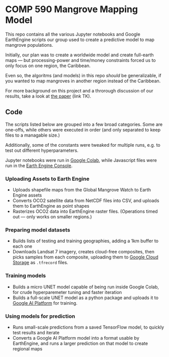 # COMP 590 Mangrove Mapping Model

This repo contains all the various Jupyter notebooks and Google EarthEngine scripts our group used to create a predictive model to map mangrove populations.

Initially, our plan was to create a worldwide model and create full-earth maps — but processing-power and time/money constraints forced us to only focus on one region, the Caribbean.

Even so, the algoritms (and models) in this repo _should_ be generalizable, if you wanted to map mangroves in another region instead of the Caribbean.

For more background on this project and a throrough discussion of our results, take a look at [the paper](#) (link TK).

## Code

The scripts listed below are grouped into a few broad categories. Some are one-offs, while others were executed in order (and only separated to keep files to a managable size.) 

Additionally, some of the constants were tweaked for multiple runs, e.g. to test out different hyperparameters.

Jupyter notebooks were run in [Google Colab](https://colab.research.google.com), while Javascript files were run in the [Earth Engine Console](code.earthengine.google.com).

### Uploading Assets to Earth Engine
* Uploads shapefile maps from the Global Mangrove Watch to Earth Engine assets
* Converts OCO2 satellite data from NetCDF files into CSV, and uploads them to EarthEngine as point shapes
* Rasterizes OCO2 data into EarthEngine raster files. (Operations timed out — only works on smaller regions.)

### Preparing model datasets
* Builds lists of testing and training geographies, adding a 1km buffer to each one
* Downloads Landsat 7 imagery, creates cloud-free composites, then picks samples from each composite, uploading them to [Google Cloud Storage](https://cloud.google.com/storage) as `.tfrecord` files.

### Training models
* Builds a micro UNET model capable of being run inside Google Colab, for crude hyperparemeter tuning and faster iteration
* Builds a full-scale UNET model as a python package and uploads it to [Google AI Platform](https://cloud.google.com/ai-platform) for training.

### Using models for prediction
* Runs small-scale predictions from a saved TensorFlow model, to quickly test results and iterate
* Converts a Google AI Platform model into a format usable by EarthEngine, and runs a larger prediction on that model to create regional maps
